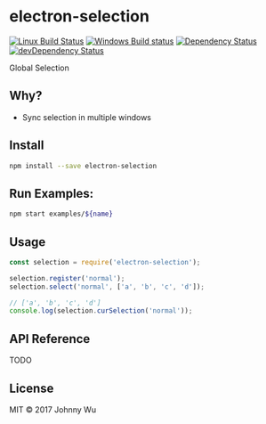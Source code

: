 # electron-selection

[![Linux Build Status](https://travis-ci.org/electron-utils/electron-selection.svg?branch=master)](https://travis-ci.org/electron-utils/electron-selection)
[![Windows Build status](https://ci.appveyor.com/api/projects/status/6yf7w89hhcby7mcl?svg=true)](https://ci.appveyor.com/project/jwu/electron-selection)
[![Dependency Status](https://david-dm.org/electron-utils/electron-selection.svg)](https://david-dm.org/electron-utils/electron-selection)
[![devDependency Status](https://david-dm.org/electron-utils/electron-selection/dev-status.svg)](https://david-dm.org/electron-utils/electron-selection#info=devDependencies)

Global Selection

## Why?

  - Sync selection in multiple windows

## Install

```bash
npm install --save electron-selection
```

## Run Examples:

```bash
npm start examples/${name}
```

## Usage

```javascript
const selection = require('electron-selection');

selection.register('normal');
selection.select('normal', ['a', 'b', 'c', 'd']);

// ['a', 'b', 'c', 'd']
console.log(selection.curSelection('normal'));
```

## API Reference

TODO

## License

MIT © 2017 Johnny Wu
